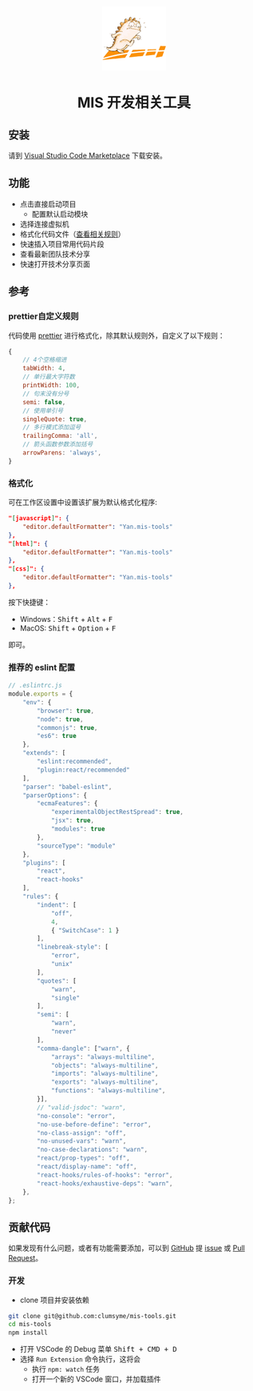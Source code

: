 <div align="center">
    <img src="https://raw.githubusercontent.com/clumsyme/mis-tools/master/images/logo.png" />
    <h1>MIS 开发相关工具</h1>
</div>

## 安装

请到 [Visual Studio Code Marketplace](https://marketplace.visualstudio.com/items?itemName=Yan.mis-tools) 下载安装。

## 功能

- 点击直接启动项目
  - 配置默认启动模块
- 选择连接虚拟机
- 格式化代码文件（[查看相关规则](#prettier自定义规则)）
- 快速插入项目常用代码片段
- 查看最新团队技术分享
- 快速打开技术分享页面

## 参考

### prettier自定义规则

代码使用 [prettier](https://prettier.io/docs/en/options.html) 进行格式化，除其默认规则外，自定义了以下规则：

```js
{
    // 4个空格缩进      
    tabWidth: 4,
    // 单行最大字符数
    printWidth: 100,
    // 句末没有分号
    semi: false,
    // 使用单引号
    singleQuote: true,
    // 多行模式添加逗号
    trailingComma: 'all',
    // 箭头函数参数添加括号
    arrowParens: 'always',
}
```

### 格式化

可在工作区设置中设置该扩展为默认格式化程序:

```json
"[javascript]": {
    "editor.defaultFormatter": "Yan.mis-tools"
},
"[html]": {
    "editor.defaultFormatter": "Yan.mis-tools"
},
"[css]": {
    "editor.defaultFormatter": "Yan.mis-tools"
},
```

按下快捷键：

- Windows：<kbd>Shift</kbd> + <kbd>Alt</kbd> + <kbd>F</kbd>
- MacOS: <kbd>Shift</kbd> + <kbd>Option</kbd> + <kbd>F</kbd>

即可。

### 推荐的 eslint 配置

```js
// .eslintrc.js
module.exports = {
    "env": {
        "browser": true,
        "node": true,
        "commonjs": true,
        "es6": true
    },
    "extends": [
        "eslint:recommended",
        "plugin:react/recommended"
    ],
    "parser": "babel-eslint",
    "parserOptions": {
        "ecmaFeatures": {
            "experimentalObjectRestSpread": true,
            "jsx": true,
            "modules": true
        },
        "sourceType": "module"
    },
    "plugins": [
        "react",
        "react-hooks"
    ],
    "rules": {
        "indent": [
            "off", 
            4, 
            { "SwitchCase": 1 }
        ],
        "linebreak-style": [
            "error",
            "unix"
        ],
        "quotes": [
            "warn",
            "single"
        ],
        "semi": [
            "warn",
            "never"
        ],
        "comma-dangle": ["warn", {
            "arrays": "always-multiline",
            "objects": "always-multiline",
            "imports": "always-multiline",
            "exports": "always-multiline",
            "functions": "always-multiline",
        }],
        // "valid-jsdoc": "warn",
        "no-console": "error",
        "no-use-before-define": "error",
        "no-class-assign": "off",
        "no-unused-vars": "warn",
        "no-case-declarations": "warn",
        "react/prop-types": "off",
        "react/display-name": "off",
        "react-hooks/rules-of-hooks": "error",
        "react-hooks/exhaustive-deps": "warn",
    },
};
```

## 贡献代码

如果发现有什么问题，或者有功能需要添加，可以到 [GitHub](https://github.com/clumsyme/mis-tools) 提 [issue](https://github.com/clumsyme/mis-tools/issues/new) 或 [Pull Request](https://github.com/clumsyme/mis-tools/compare)。

### 开发

- clone 项目并安装依赖

```bash
git clone git@github.com:clumsyme/mis-tools.git
cd mis-tools
npm install
```

- 打开 VSCode 的 Debug 菜单 <kbd>Shift + CMD + D</kbd>
- 选择 `Run Extension` 命令执行，这将会
    - 执行 `npm: watch` 任务
    - 打开一个新的 VSCode 窗口，并加载插件